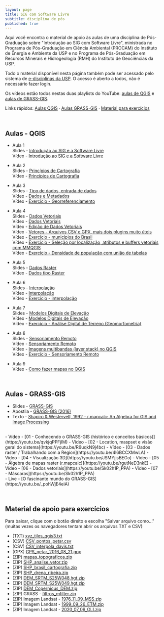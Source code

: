 ```yaml
---
layout: page
title: SIG com Software Livre
subtitle: disciplina de pós
published: true
---
```


Aqui você encontra o material de apoio às aulas de uma disciplina de Pós-Graduação sobre "Introdução ao SIG com Software Livre", ministrada no Programa de Pós-Graduação em Ciência Ambiental (PROCAM) do Instituto de Energia e Ambiente da USP e no Programa de Pós-Graduação em Recursos Minerais e Hidrogeologia (RMH) do Instituto de Geociências da USP.

Todo o material disponível nesta página também pode ser acessado pelo sistema de [e-disciplinas da USP](https://edisciplinas.usp.br/course/view.php?id=85711). O acesso é aberto a todos, não é necessário fazer login.

Os vídeos estão todos nestas duas playlists do YouTube: [aulas de QGIS](https://www.youtube.com/playlist?list=PL9GztlLGb7RpQbw2_W9MxVdBfDtPKSy-G) e [aulas de GRASS-GIS](https://www.youtube.com/playlist?list=PL9GztlLGb7RovKMMO2ohYdfxfILXjxwEy).

<!-- Os vídeos estão todos nesta playlist do YouTube: [aulas de QGIS](https://www.youtube.com/playlist?list=PL9GztlLGb7RpQbw2_W9MxVdBfDtPKSy-G). -->
Links rápidos: [Aulas QGIS](#qgis) · [Aulas GRASS-GIS](#grass) · [Material para exercícios](#material)

&nbsp;&nbsp;
<a name="qgis"></a>
## Aulas - QGIS

- Aula 1  
Slides - [Introdução ao SIG e a Software Livre](../../downloads/sigcomsl_dados/aula_01_intro_sig_2021.pdf)  
Vídeo - [Introdução ao SIG e a Software Livre](https://youtu.be/V61_LQZpz60)  

- Aula 2  
Slides - [Princípios de Cartografia](../../downloads/sigcomsl_dados/aula_02_cartografia_2021.pdf)  
Vídeo - [Princípios de Cartografia](https://youtu.be/TNTPO1vTEoE)  

- Aula 3  
Slides - [Tipo de dados, entrada de dados](../../downloads/sigcomsl_dados/aula_03_tipos_dados_2021.pdf)  
Vídeo - [Dados e Metadados](https://youtu.be/J0YBk-oD6jo)  
Vídeo - [Exercício - Georreferenciamento](https://youtu.be/siL_RJg3pPY)  

- Aula 4  
Slides - [Dados Vetoriais](../../downloads/sigcomsl_dados/aula_04_vetor_2021.pdf)  
Vídeo - [Dados Vetoriais](https://youtu.be/G4gepdqPOWo)  
Vídeo - [Edição de Dados Vetoriais](https://youtu.be/gkXE5AQzwrM)  
Vídeo - [Vetores - Arquivos CSV e GPX, mais dois plugins muito úteis](https://youtu.be/lnx5W7ULUwk)  
Vídeo - [Exercício - municípios do Brasil](https://youtu.be/DHXn_qG8qm4)  
Vídeo - [Exercício - Seleção por localização, atributos e buffers vetoriais com MMQGIS](https://youtu.be/l8iuvJchGpI)  
Vídeo - [Exercício - Densidade de população com união de tabelas](https://youtu.be/JMER9LTJpU4)  

- Aula 5  
Slides - [Dados Raster](../../downloads/sigcomsl_dados/aula_05_raster_2021.pdf)  
Vídeo - [Dados tipo Raster](https://youtu.be/Xyv1XIuZkdQ)  

- Aula 6  
Slides - [Interpolação](../../downloads/sigcomsl_dados/aula_06_interpolacao_2021.pdf)  
Vídeo - [Interpolação](https://youtu.be/tB-VrcrLM8Y)  
Vídeo - [Exercício - interpolação](https://youtu.be/ASzSV_ND01A)  

- Aula 7  
Slides - [Modelos Digitais de Elevação](../../downloads/sigcomsl_dados/aula_07_mdt_2021.pdf)  
Vídeo - [Modelos Digitais de Elevação](https://youtu.be/KDlsy7_9CBo)  
Vídeo - [Exercício - Análise Digital de Terreno (Geomorfometria)](https://youtu.be/tBVrcrLM8Y)  

- Aula 8  
Slides - [Sensoriamento Remoto](../../downloads/sigcomsl_dados/aula_08_sensoriamento_2021.pdf)  
Vídeo - [Sensoriamento Remoto](https://youtu.be/eq4aLMffP9g)  
Vídeo - [Imagens multibandas (layer stack) no QGIS](https://youtu.be/Z8345GjEC4k)  
Vídeo - [Exercício - Sensoriamento Remoto](https://youtu.be/zg-CbRA3qTA)  

- Aula 9  
Vídeo - [Como fazer mapas no QGIS](https://youtu.be/CmPWnjkdSMo)  



&nbsp;&nbsp;
<a name="grass"></a>
## Aulas - GRASS-GIS

- Slides - [GRASS-GIS](../../downloads/sigcomsl_dados/aulagrass_2021.pdf)  
- Apostila - [GRASS-GIS (2016)](http://dx.doi.org/10.6084/m9.figshare.3502184)  
- Texto - [Shapiro & Westervelt, 1992 - r.mapcalc: An Algebra for GIS and Image Processing](https://grass.osgeo.org/gdp/raster/mapcalc-algebra.pdf)  
<br>
- Vídeo - [01 - Conhecendo o GRASS-GIS (histórico e conceitos básicos)](https://youtu.be/qvkjqPPFjIM)  
- Vídeo - [02 - Location, maspset e visão geral do sistema](https://youtu.be/R6uqkN9j4bc)  
- Vídeo - [03 - Dados raster / Trabalhando com a Region](https://youtu.be/4l6BCCXMwLA)  
- Vídeo - [04 - Visualização 3D](https://youtu.be/JSMYjjsBEGo)  
- Vídeo - [05 - Álgebra de mapas raster (r.mapcalc)](https://youtu.be/rgutNeD3nkE)  
- Vídeo - [06 - Dados vetoriais](https://youtu.be/Sk02h1P_PPA)  
- Vídeo - [07 - Máscaras](https://youtu.be/Sk02h1P_PPA)  
<br>
- Live - [O fascinante mundo do GRASS-GIS](https://youtu.be/_pohWjE4eiA)  

&nbsp;&nbsp;
&nbsp;&nbsp;
<a name="material"></a>
## Material de apoio para exercícios

Para baixar, clique com o botão direito e escolha "Salvar arquivo como..."
(muitas vezes os navegadores tentam abrir os arquivos TXT e CSV)

- (TXT) [xyz_tiles_qgis3.txt](../../downloads/sigcomsl_dados/xyz_tiles_qgis3.txt)  
- (CSV) [CSV_pontos_petar.csv](../../downloads/sigcomsl_dados/CSV_pontos_petar.csv)  
- (CSV) [CSV_interpola_davis.txt](../../downloads/sigcomsl_dados/CSV_interpola_davis.txt)  
- (GPX) [GPS_petar_2016_08_21.gpx](../../downloads/sigcomsl_dados/GPS_petar_2016_08_21.gpx)  
- (ZIP) [mapas_topograficos.zip](../../downloads/sigcomsl_dados/mapas_topograficos.zip)  
- (ZIP) [SHP_analise_vetor.zip](../../downloads/sigcomsl_dados/SHP_analise_vetor.zip)  
- (ZIP) [SHP_brasil_cartografia.zip](../../downloads/sigcomsl_dados/SHP_brasil_cartografia.zip)  
- (ZIP) [SHP_drena_ribeira.zip](../../downloads/sigcomsl_dados/SHP_drena_ribeira.zip)  
- (ZIP) [DEM_SRTM_S25W048.hgt.zip](../../downloads/sigcomsl_dados/DEM_SRTM_S25W048.hgt.zip)  
- (ZIP) [DEM_SRTM_S25W049.hgt.zip](../../downloads/sigcomsl_dados/DEM_SRTM_S25W049.hgt.zip)  
- (ZIP) [DEM_Copernicus_DEM.zip](../../downloads/sigcomsl_dados/DEM_Copernicus_DEM.zip)  
- (ZIP) GRASS - [filtros_mfilter.zip](../../downloads/sigcomsl_dados/filtros_mfilter.zip)  
- (ZIP) Imagem Landsat - [1976_11_09_MSS.zip](../../downloads/sigcomsl_dados/1976_11_09_MSS.zip)  
- (ZIP) Imagem Landsat - [1999_09_26_ETM.zip](../../downloads/sigcomsl_dados/1999_09_26_ETM.zip)  
- (ZIP) Imagem Landsat - [2020_07_09_OLI.zip](../../downloads/sigcomsl_dados/2020_07_09_OLI.zip)  





<!-- 
Aula 1 - Introdução ao SIG e a Software Livre
<iframe width="700" height="395" src="https://www.youtube.com/embed/V61_LQZpz60" frameborder="0" allow="accelerometer; autoplay; encrypted-media; gyroscope; picture-in-picture" allowfullscreen></iframe>
<br>

Aula 2 - Princípios de Cartografia 
<iframe width="700" height="395" src="https://www.youtube.com/embed/TNTPO1vTEoE" frameborder="0" allow="accelerometer; autoplay; encrypted-media; gyroscope; picture-in-picture" allowfullscreen></iframe>
<br>

Aula 3 - Dados e Metadados 
<iframe width="700" height="395" src="https://www.youtube.com/embed/J0YBk-oD6jo" frameborder="0" allow="accelerometer; autoplay; encrypted-media; gyroscope; picture-in-picture" allowfullscreen></iframe>
<br>

Aula 3.1 - Prática de Georreferenciamento
<iframe width="700" height="395" src="https://www.youtube.com/embed/siL_RJg3pPY" frameborder="0" allow="accelerometer; autoplay; encrypted-media; gyroscope; picture-in-picture" allowfullscreen></iframe>
<br>

Aula 4 - Dados Vetoriais
<iframe width="700" height="395" src="https://www.youtube.com/embed/G4gepdqPOWo" frameborder="0" allow="accelerometer; autoplay; encrypted-media; gyroscope; picture-in-picture" allowfullscreen></iframe>
<br>

Aula 4.1 - Edição de Dados Vetoriais 
<iframe width="700" height="395" src="https://www.youtube.com/embed/gkXE5AQzwrM" frameborder="0" allow="accelerometer; autoplay; encrypted-media; gyroscope; picture-in-picture" allowfullscreen></iframe>
<br>

Aula 4.2 - Vetores - Arquivos CSV e GPX, mais dois plugins muito úteis
<iframe width="700" height="395" src="https://www.youtube.com/embed/lnx5W7ULUwk" frameborder="0" allow="accelerometer; autoplay; encrypted-media; gyroscope; picture-in-picture" allowfullscreen></iframe>
<br>

Aula 4.3 - Exercício com vetores - municípios do Brasil
<iframe width="700" height="395" src="https://www.youtube.com/embed/DHXn_qG8qm4" frameborder="0" allow="accelerometer; autoplay; encrypted-media; gyroscope; picture-in-picture" allowfullscreen></iframe>
<br>

Aula 4.4 - Vetores - Seleção por localização, atributos e buffers vetoriais com MMQGIS
<iframe width="700" height="395" src="https://www.youtube.com/embed/l8iuvJchGpI" frameborder="0" allow="accelerometer; autoplay; encrypted-media; gyroscope; picture-in-picture" allowfullscreen></iframe>
<br>

Aula 4.5 - Vetores - Densidade de população com união de tabelas
<iframe width="700" height="395" src="https://www.youtube.com/embed/JMER9LTJpU4" frameborder="0" allow="accelerometer; autoplay; encrypted-media; gyroscope; picture-in-picture" allowfullscreen></iframe>
<br>

Aula 5 - Dados tipo Raster
<iframe width="700" height="395" src="https://www.youtube.com/embed/Xyv1XIuZkdQ" frameborder="0" allow="accelerometer; autoplay; encrypted-media; gyroscope; picture-in-picture" allowfullscreen></iframe>
<br>

Aula 6 - Interpolação
<iframe width="700" height="395" src="https://www.youtube.com/embed/tB-VrcrLM8Y" frameborder="0" allow="accelerometer; autoplay; encrypted-media; gyroscope; picture-in-picture" allowfullscreen></iframe>
<br>

Aula 6.1 - Exercício de interpolação
<iframe width="700" height="395" src="https://www.youtube.com/embed/ASzSV_ND01A" frameborder="0" allow="accelerometer; autoplay; encrypted-media; gyroscope; picture-in-picture" allowfullscreen></iframe>
<br>

Aula 7 - Modelos Digitais de Elevação
<iframe width="700" height="395" src="https://www.youtube.com/embed/KDlsy7_9CBo" frameborder="0" allow="accelerometer; autoplay; encrypted-media; gyroscope; picture-in-picture" allowfullscreen></iframe>
<br> -->

<!-- Aula 7.1 - Exercício de Análise Digital de Terreno (Geomorfometria)
<iframe width="700" height="395" src="https://www.youtube.com/embed/tBVrcrLM8Y" frameborder="0" allow="accelerometer; autoplay; encrypted-media; gyroscope; picture-in-picture" allowfullscreen></iframe>
<br> -->
